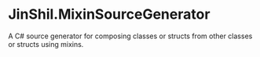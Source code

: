 # JinShil.MixinSourceGenerator
A C# source generator for composing classes or structs from other classes or structs using mixins.
